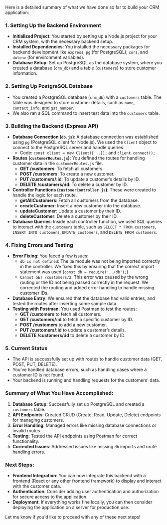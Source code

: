 Here is a detailed summary of what we have done so far to build your CRM application:

### 1. **Setting Up the Backend Environment**
   - **Initialized Project**: You started by setting up a Node.js project for your CRM system, with the necessary backend setup.
   - **Installed Dependencies**: You installed the necessary packages for backend development like `express`, `pg` (for PostgreSQL), `cors`, and `dotenv` (for environment variables).
   - **Database Setup**: Set up PostgreSQL as the database system, where you created a database (`crm_db`) and a table (`customers`) to store customer information.

### 2. **Setting Up PostgreSQL Database**
   - You created a PostgreSQL database (`crm_db`) with a `customers` table. The table was designed to store customer details, such as `name`, `contact_info`, and `gst_number`.
   - We also ran a SQL command to insert test data into the `customers` table.

### 3. **Building the Backend (Express API)**
   - **Database Connection (`db.js`)**: A database connection was established using `pg` (PostgreSQL client for Node.js). We used the `Client` object to connect to the PostgreSQL server and handle queries.
     - Code: `const client = new Client({...});` and `client.connect();`
   - **Routes (`customerRoutes.js`)**: You defined the routes for handling customer data in the `customerRoutes.js` file.
     - **GET /customers**: To fetch all customers.
     - **POST /customers**: To create a new customer.
     - **PUT /customers/:id**: To update a customer’s details by ID.
     - **DELETE /customers/:id**: To delete a customer by ID.
   - **Controller Functions (`customerController.js`)**: These were created to handle the logic for each route.
     - **getAllCustomers**: Fetch all customers from the database.
     - **createCustomer**: Insert a new customer into the database.
     - **updateCustomer**: Update a customer by their ID.
     - **deleteCustomer**: Delete a customer by their ID.
   - **Database Queries**: Inside each controller function, we used SQL queries to interact with the `customers` table, such as `SELECT * FROM customers`, `INSERT INTO customers`, `UPDATE customers`, and `DELETE FROM customers`.

### 4. **Fixing Errors and Testing**
   - **Error Fixing**: You faced a few issues:
     - `db is not defined`: The `db` module was not being imported correctly in the controller. We fixed this by ensuring that the correct import statement was used (`const db = require('../db');`).
     - `Cannot GET /customers/2`: This error was caused by the wrong routing or the ID not being passed correctly in the request. We corrected the routing and added error handling to handle missing customer IDs.
   - **Database Entry**: We ensured that the database had valid entries, and tested the routes after inserting some sample data.
   - **Testing with Postman**: You used Postman to test the routes:
     - **GET /customers** to fetch all customers.
     - **GET /customers/:id** to fetch a specific customer by ID.
     - **POST /customers** to add a new customer.
     - **PUT /customers/:id** to update a customer’s details.
     - **DELETE /customers/:id** to delete a customer by ID.

### 5. **Current Status**
   - The API is successfully set up with routes to handle customer data (GET, POST, PUT, DELETE).
   - You’ve handled database errors, such as handling cases where a customer ID is not found.
   - Your backend is running and handling requests for the customers' data.
   
### Summary of What You Have Accomplished:
1. **Database Setup**: Successfully set up PostgreSQL and created a `customers` table.
2. **API Endpoints**: Created CRUD (Create, Read, Update, Delete) endpoints for managing customers.
3. **Error Handling**: Managed errors like missing database connections or invalid routes.
4. **Testing**: Tested the API endpoints using Postman for correct functionality.
5. **Corrected Issues**: Addressed issues like missing `db` imports and route handling errors.

### Next Steps:
- **Frontend Integration**: You can now integrate this backend with a frontend (React or any other frontend framework) to display and interact with the customer data.
- **Authentication**: Consider adding user authentication and authorization for secure access to the application.
- **Deployment**: If everything works fine locally, you can then consider deploying the application on a server for production use.

Let me know if you'd like to proceed with any of these next steps!